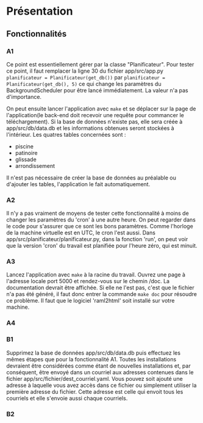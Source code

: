 # Présentation

## Fonctionnalités

### A1

Ce point est essentiellement gérer par la classe "Planificateur". Pour tester ce point, il faut remplacer la ligne 30 du fichier app/src/app.py `planificateur = Planificateur(get_db())` par `planificateur = Planificateur(get_db(), 5)` ce qui change les paramètres du BackgroundScheduler pour être lancé immédiatement. La valeur n'a pas d'importance.

On peut ensuite lancer l'application avec `make` et se déplacer sur la page de l'application(le back-end doit recevoir une requête pour commancer le téléchargement). Si la base de données n'existe pas, elle sera créée à app/src/db/data.db et les informations obtenues seront stockées à l'intérieur. Les quatres tables concernées sont :

- piscine
- patinoire
- glissade
- arrondissement

Il n'est pas nécessaire de créer la base de données au préalable ou d'ajouter les tables, l'application le fait automatiquement.

### A2

Il n'y a pas vraiment de moyens de tester cette fonctionnalité à moins de changer les paramètres du 'cron' à une autre heure. On peut regarder dans le code pour s'assurer que ce sont les bons paramètres. Comme l'horloge de la machine virtuelle est en UTC, le cron l'est aussi. Dans app/src/planificateur/planificateur.py, dans la fonction 'run', on peut voir que la version 'cron' du travail est planifiée pour l'heure zéro, qui est minuit.

### A3

Lancez l'application avec `make` à la racine du travail. Ouvrez une page à l'adresse locale port 5000 et rendez-vous sur le chemin /doc. La documentation devrait être affichée. Si elle ne l'est pas, c'est que le fichier n'a pas été généré, il faut donc entrer la commande `make doc` pour résoudre ce problème. Il faut que le logiciel 'raml2html' soit installé sur votre machine.

### A4

### B1

Supprimez la base de données app/src/db/data.db puis effectuez les mêmes étapes que pour la fonctionnalité A1. Toutes les installations devraient être considérées comme étant de nouvelles installations et, par conséquent, être envoyé dans un courriel aux adresses contenues dans le fichier app/src/fichier/dest_courriel.yaml. Vous pouvez soit ajouté une adresse à laquelle vous avez accès dans ce fichier ou simplement utiliser la première adresse du fichier. Cette adresse est celle qui envoit tous les courriels et elle s'envoie aussi chaque courriels.

### B2
